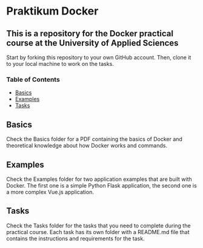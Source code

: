 # Praktikum Docker

## This is a repository for the Docker practical course at the University of Applied Sciences

Start by forking this repository to your own GitHub account. Then, clone it to your local machine to work on the tasks.

### Table of Contents

- [Basics](#basics)
- [Examples](#examples)
- [Tasks](#tasks)

## Basics

Check the Basics folder for a PDF containing the basics of Docker and theoretical knowledge about how Docker works and commands.

## Examples

Check the Examples folder for two application examples that are built with Docker. The first one is a simple Python Flask application, the second one is a more complex Vue.js application.

## Tasks

Check the Tasks folder for the tasks that you need to complete during the practical course. Each task has its own folder with a README.md file that contains the instructions and requirements for the task.
